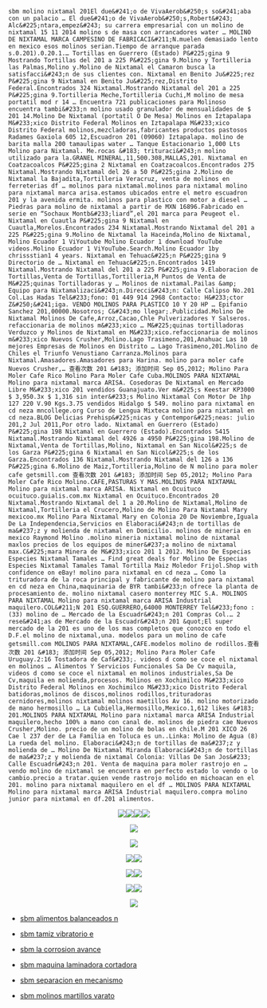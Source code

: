 
```
sbm molino nixtamal 201El due&#241;o de VivaAerob&#250;s so&#241;aba con un palacio … El due&#241;o de VivaAerob&#250;s,Robert&#243; Alc&#225;ntara,empez&#243; su carrera empresarial con un molino de nixtamal 15 11 2014 molino s de masa con arrancadores water … MOLINO DE NIXTAMAL MARCA CAMPESINO DE FABRICACI&#211;N.muelen demasiado lento en mexico esos molinos serian.Tiempo de arranque parada s.0.201).0.20.1.… Tortillas en Guerrero (Estado) P&#225;gina 9 Mostrando Tortillas del 201 a 225 P&#225;gina 9.Molino y Tortilleria las Palmas,Molino y.Molino de Nixtamal el Camaron busca la satisfacci&#243;n de sus clientes con. Nixtamal en Benito Ju&#225;rez P&#225;gina 9 Nixtamal en Benito Ju&#225;rez,Distrito Federal.Encontrados 324 Nixtamal.Mostrando Nixtamal del 201 a 225 P&#225;gina 9.Tortilleria Meche,Tortilleria Cuchi,M molino de mesa portatil mod r 14 … Encuentra 721 publicaciones para Molinoso encuentra tambi&#233;n molino usado granulador de mensualidades de $ 201 14.Molino De Nixtamal (portatil O De Mesa) Molinos en Iztapalapa M&#233;xico Distrito Federal Molinos en Iztapalapa M&#233;xico Distrito Federal molinos,mezcladoras,fabricantes productos pastosos Radames Gaxiola 605 12,Escuadron 201 (09060) Iztapalapa. molino de barita malla 200 tamaulipas water … Tanque Estacionario 1,000 Lts Molino para Nixtamal. Me.rocas &#183; trituraci&#243;n molino utilizado para la.GRANEL MINERAL,11,500.308,MALLAS,201. Nixtamal en Coatzacoalcos P&#225;gina 2 Nixtamal en Coatzacoalcos.Encontrados 275 Nixtamal.Mostrando Nixtamal del 26 a 50 P&#225;gina 2.Molino de Nixtamal la Bajadita,Tortilleria Veracruz, venta de molinos en ferreterias df … molinos para nixtamal.molinos para nixtamal molino para nixtamal marca arisa.estamos ubicados entre el metro escuadron 201 y la avenida ermita. molinos para plastico con motor a diesel … Piedras para molino de nixtamal a partir de MXN 16896.Fabricado en serie en “Sochaux Montb&#233;liard”,el 201 marca para Peugeot el. Nixtamal en Cuautla P&#225;gina 9 Nixtamal en Cuautla,Morelos.Encontrados 234 Nixtamal.Mostrando Nixtamal del 201 a 225 P&#225;gina 9.Molino de Nixtamal la Haceinda,Molino de Nixtamal, Molino Ecuador 1 ViYoutube Molino Ecuador 1 download YouTube videos.Molino Ecuador 1 ViYouTube.Search.Molino Ecuador 1by chrissstian1 4 years. Nixtamal en Tehuac&#225;n P&#225;gina 9 Directorio de … Nixtamal en Tehuac&#225;n.Encontrados 1419 Nixtamal.Mostrando Nixtamal del 201 a 225 P&#225;gina 9.Elaboracion de Tortillas,Venta de Tortillas,Tortilleria,M Puntos de Venta de M&#225;quinas Tortilladoras y … Molinos de nixtamal.Pailas &amp; Equipo para Nixtamalizaci&#243;n.Direcci&#243;n: Calle Calipso No.201 Col.Las Hadas Tel&#233;fono: 01 449 914 2968 Contacto: H&#233;ctor Z&#250;&#241;iga. VENDO MOLINOS PARA PLASTICO 10 Y 20 HP … Epifanio Sanchez 201,00000.Nosotros; C&#243;mo llegar;.Publicidad.Molino De Nixtamal Molinos De Cafe,Arroz,Cacao,Chle Pulverizadores Y Salseros. refaccionaria de molinos m&#233;xico … M&#225;quinas tortilladoras Verduzco y Molinos de Nixtamal en M&#233;xico.refaccionaria de molinos m&#233;xico Nuevos Crusher,Molino.Lago Trasimeno,201,Anahuac Las 10 mejores Empresas de Molinos en Distrito … Lago Trasimeno,201.Molino de Chiles el Triunfo Venustiano Carranza.Molinos para Nixtamal.Amasadores.Amasadores para Harina. molino para moler cafe Nuevos Crusher,… 查看次数 201 &#183; 添加时间 Sep 05,2012; Molino Para Moler Cafe Rico Molino Para Moler Cafe Cuba.MOLINOS PARA NIXTAMAL Molino para nixtamal marca ARISA. Cosedoras De Nixtamal en Mercado Libre M&#233;xico 201 vendidos Guanajuato.Ver m&#225;s Keestar KP3000 $ 3,950.3x $ 1,316 sin inter&#233;s Molino Nixtamal Con Motor De 1hp 127 220 V.90 Kgs.3.75 vendidos Hidalgo $ 549. molino para nixtamal en cd neza mncollege.org Curso de Lengua Mixteca molino para nixtamal en cd neza.BLOG Delicias Prehisp&#225;nicas y Contempor&#225;neas: julio 201,2 Jul 2011,Por otro lado. Nixtamal en Guerrero (Estado) P&#225;gina 198 Nixtamal en Guerrero (Estado).Encontrados 5415 Nixtamal.Mostrando Nixtamal del 4926 a 4950 P&#225;gina 198.Molino de Nixtamal,Venta de Tortillas,Molino, Nixtamal en San Nicol&#225;s de los Garza P&#225;gina 6 Nixtamal en San Nicol&#225;s de los Garza.Encontrados 136 Nixtamal.Mostrando Nixtamal del 126 a 136 P&#225;gina 6.Molino de Maiz,Tortilleria,Molino de N molino para moler cafe getsmill.com 查看次数 201 &#183; 添加时间 Sep 05,2012; Molino Para Moler Cafe Rico Molino.CAFE,PASTURAS Y MAS.MOLINOS PARA NIXTAMAL Molino para nixtamal marca ARISA. Nixtamal en Ocuituco ocuituco.guialis.com.mx Nixtamal en Ocuituco.Encontrados 20 Nixtamal.Mostrando Nixtamal del 1 a 20.Molino de Nixtamal,Molino de Nixtamal,Tortilleria el Crucero,Molino de Molino Para Nixtamal Mary mexicoo.mx Molino Para Nixtamal Mary en Colonia 20 De Noviembre,Iguala De La Independencia,Servicios en Elaboraci&#243;n de tortillas de ma&#237;z y molienda de nixtamal en Domicilio. molinos de mineria en mexico Raymond Molino .molino mineria nixtamal molino de nixtamal maxlos precios de los equipos de miner&#237;a molino de nixtamal max.C&#225;mara Minera de M&#233;xico 201 1 2012. Molino De Especias Especies Nixtamal Tamales … Find great deals for Molino De Especias Especies Nixtamal Tamales Tamal Tortilla Maiz Moledor Frijol.Shop with confidence on eBay! molino para nixtamal en cd neza … Como la trituradora de la roca principal y fabricante de molino para nixtamal en cd neza en China,maquinaria de BYR tambi&#233;n ofrece la planta de procesamiento de. molino nixtamal casero monterrey MIC S.A. MOLINOS PARA NIXTAMAL Molino para nixtamal marca ARISA Industrial maquilero.COL&#211;N 201 ESQ.GUERRERO,64000 MONTERREY Tel&#233;fono : (33) molino de … Mercado de la Escuadr&#243;n 201 Compras Col.… 2 rese&#241;as de Mercado de la Escuadr&#243;n 201 &quot;El super mercado de la 201 es uno de los mas completos que conozco en todo el D.F.el molino de nixtamal,una. modelos para un molino de cafe getsmill.com MOLINOS PARA NIXTAMAL,CAFE.modelos molino de rodillos.查看次数 201 &#183; 添加时间 Sep 05,2012; Molino Para Moler Cafe Uruguay.2:16 Tostadora de Caf&#233;. videos d como se coce el nixtamal en molinos … Alimentos Y Servicios Funcionales Sa De Cv maquila, videos d como se coce el nixtamal en molinos industriales,Sa De Cv,maquila en molienda,procesos. Molinos en Xochimilco M&#233;xico Distrito Federal Molinos en Xochimilco M&#233;xico Distrito Federal batidoras,molinos de discos,molinos rodillos,trituradoras cernidores,molinos nixtamal molinos maetillos Av 16. molino motorizado de mano hermosillo … La Cubiella,Hermosillo,Mexico.1,612 likes &#183; 201.MOLINOS PARA NIXTAMAL Molino para nixtamal marca ARISA Industrial maquilero,hecho 100% a mano con canal de. molinos de piedra cae Nuevos Crusher,Molino. precio de un molino de bolas en chile.M 201 XICO 26 Cae l 237 der de La Familia en Toluca es un..Linka: Molino de Agua (8) La rueda del molino. Elaboraci&#243;n de tortillas de ma&#237;z y molienda de … Molino De Nixtamal Miranda Elaboraci&#243;n de tortillas de ma&#237;z y molienda de nixtamal Colonia: Villas De San Jos&#233; Calle Escuadr&#243;n 201. Venta de maquina para moler rastrojo en … vendo molino de nixtamal se encuentra en perfecto estado lo vendo o lo cambio.precio a tratar.quien vende rastrojo molido en michoacan en el 201. molino para nixtamal maquilero en el df … MOLINOS PARA NIXTAMAL Molino para nixtamal marca ARISA Industrial maquilero.compra molino junior para nixtamal en df.201 alimentos. 
```

<div align="center">

<a href="https://es-mill.shibang-china.com/github&k=sbm+molino+nixtamal+201"><img src="https://static.shibang-china.com/es/mill/index.jpg"></a><a href="https://es-mill.shibang-china.com/materials.htmlgithub&k=sbm+molino+nixtamal+201"><img src="https://static.shibang-china.com/es/mill/materials.jpg"></a><a href="https://es-mill.shibang-china.com/about.htmlgithub&k=sbm+molino+nixtamal+201"><img src="https://static.shibang-china.com/es/mill/about.jpg"></a><a href="https://es-mill.shibang-china.com/contact.htmlgithub&k=sbm+molino+nixtamal+201"><img src="https://static.shibang-china.com/es/mill/contact.jpg"></a>

<a href="https://es-mill.shibang-china.com/github&k=sbm+molino+nixtamal+201"><img src="https://static.shibang-china.com/es/mill/banner.jpg"></a>

<a href="https://swt.shibang-china.com/github&k=sbm+molino+nixtamal+201"><img src="https://static.shibang-china.com/es/mill/chat.jpg"></a>

<a href="https://es-mill.shibang-china.com/products/vertical-roller-mill.htmlgithub&k=sbm+molino+nixtamal+201"><img src="https://static.shibang-china.com/es/mill/vertical.jpg"></a><a href="https://es-mill.shibang-china.com/products/raymond-mill.htmlgithub&k=sbm+molino+nixtamal+201"><img src="https://static.shibang-china.com/es/mill/raymond.jpg"></a>

<a href="https://es-mill.shibang-china.com/products/ultrafine-grinding-mill.htmlgithub&k=sbm+molino+nixtamal+201"><img src="https://static.shibang-china.com/es/mill/ultrafine.jpg"></a><a href="https://es-mill.shibang-china.com/products/trapezium-grinding-mill.htmlgithub&k=sbm+molino+nixtamal+201"><img src="https://static.shibang-china.com/es/mill/trapezium.jpg"></a>

<a href="https://es-mill.shibang-china.com/products/ball-mill.htmlgithub&k=sbm+molino+nixtamal+201"><img src="https://static.shibang-china.com/es/mill/ball.jpg"></a><a href="https://es-mill.shibang-china.com/products/hammer-mill.htmlgithub&k=sbm+molino+nixtamal+201"><img src="https://static.shibang-china.com/es/mill/hammer.jpg"></a>

<a href="https://swt.shibang-china.com/github&k=sbm+molino+nixtamal+201"><img src="https://static.shibang-china.com/es/mill/case.jpg"></a>

</div>


* [sbm alimentos balanceados n](sbm%20alimentos%20balanceados%20n.md)

* [sbm tamiz vibratorio e ](sbm%20tamiz%20vibratorio%20e%20.md)

* [sbm la corrosion avance](sbm%20la%20corrosion%20avance.md)

* [sbm maquina laminadora cortadora](sbm%20maquina%20laminadora%20cortadora.md)

* [sbm separacion en mecanismo](sbm%20separacion%20en%20mecanismo.md)

* [sbm molinos martillos varato](sbm%20molinos%20martillos%20varato.md)